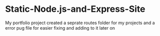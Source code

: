 # Static-Node.js-and-Express-Site

My portfolio project 
created a seprate routes folder for my projects and 
a error pug file for easier fixing and adding to it later on 
